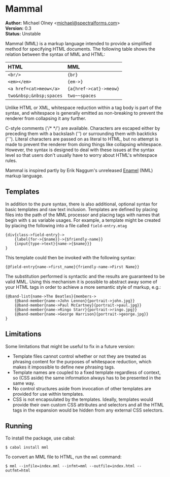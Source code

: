 # Mammal

**Author:** Michael Olney &lt;michael@spectralforms.com&gt;<br/>
**Version:** 0.3<br/>
**Status:** Unstable<br/>

Mammal (MML) is a markup language intended to provide a simplified
method for specifying HTML documents. The following table shows the
relation between the syntax of MML and HTML:

| HTML                    | MML                    |
| :---------------------- | :--------------------- |
| `<br/>`                 | `{br}`                 |
| `<em></em>`             | `{em->}`               |
| `<a href=cat>meow</a>`  | `{a{href->cat}->meow}` |
| `two&nbsp;&nbsp;spaces` | `two~~spaces`          |

Unlike HTML or XML, whitespace reduction within a tag body is part
of the syntax, and whitespace is generally emitted as non-breaking
to prevent the renderer from collapsing it any further.

C-style comments ('/* */') are available. Characters are escaped either
by preceding them with a backslash ('\') or surrounding them with
backticks ('\`'). Literal characters are passed on as literal to HTML,
but no attempt is made to prevent the renderer from doing things like
collapsing whitespace. However, the syntax is designed to deal with these
issues at the syntax level so that users don't usually have to worry about
HTML's whitespace rules.

Mammal is inspired partly by Erik Naggum's unreleased [Enamel][1]
(NML) markup language.

## Templates

In addition to the pure syntax, there is also additional, optional
syntax for basic templates and raw text inclusion. Templates are defined
by placing files into the path of the MML processor and placing tags
with names that begin with `$` as variable usages. For example, a
template might be created by placing the following into a file called
`field-entry.mtag`

    {div{class->field-entry}->
        {label{for->{$name}}->{$friendly-name}}
        {input{type->text}{name->{$name}}}
    }

This template could then be invoked with the following syntax:

    {@field-entry{name->first_name}{friendly-name->First Name}}

The substitution performed is syntactic and the results are
guaranteed to be valid MML. Using this mechanism it is possible to
abstract away some of your HTML tags in order to achieve a more
semantic style of markup, e.g.:

    {@band-list{name->The Beatles}{members->
        {@band-member{name->John Lennon}{portrait->john.jpg}}
        {@band-member{name->Paul McCartney}{portrait->paul.jpg}}
        {@band-member{name->Ringo Starr}{portrait->ringo.jpg}}
        {@band-member{name->George Harrison}{portrait->george.jpg}}
    }

## Limitations

Some limitations that might be useful to fix in a future version:

* Template files cannot control whether or not they are treated as
  phrasing content for the purposes of whitespace reduction, which
  makes it impossible to define new phrasing tags.
* Template names are coupled to a fixed template regardless of
  context, so (CSS aside) the same information always has to be
  presented in the same way.
* No control structures aside from invocation of other templates
  are provided for use within templates.
* CSS is not encapsulated by the templates. Ideally, templates
  would provide their own custom CSS attributes and selectors and
  all the HTML tags in the expansion would be hidden from any
  external CSS selectors.

## Running

To install the package, use cabal:

    $ cabal install mml

To convert an MML file to HTML, run the `mml` command:

    $ mml --infile=index.mml --infmt=mml --outfile=index.html --outfmt=html

[1]: http://www.schnada.de/grapt/eriknaggum-enamel.html
[2]: https://html.spec.whatwg.org/multipage/dom.html#phrasing-content
